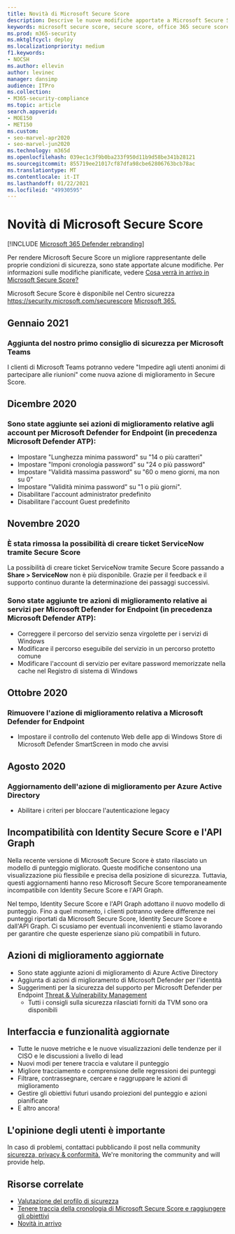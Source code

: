 ```yaml
---
title: Novità di Microsoft Secure Score
description: Descrive le nuove modifiche apportate a Microsoft Secure Score nel Centro sicurezza Microsoft 365.
keywords: microsoft secure score, secure score, office 365 secure score, microsoft security score, microsoft 365 security center
ms.prod: m365-security
ms.mktglfcycl: deploy
ms.localizationpriority: medium
f1.keywords:
- NOCSH
ms.author: ellevin
author: levinec
manager: dansimp
audience: ITPro
ms.collection:
- M365-security-compliance
ms.topic: article
search.appverid:
- MOE150
- MET150
ms.custom:
- seo-marvel-apr2020
- seo-marvel-jun2020
ms.technology: m365d
ms.openlocfilehash: 039ec1c3f9b0ba233f950d11b9d58be341b28121
ms.sourcegitcommit: 855719ee21017cf87dfa98cbe62806763bcb78ac
ms.translationtype: MT
ms.contentlocale: it-IT
ms.lasthandoff: 01/22/2021
ms.locfileid: "49930595"
---
```

# <a name="whats-new-in-microsoft-secure-score"></a>Novità di Microsoft Secure Score

[!INCLUDE [Microsoft 365 Defender rebranding](../includes/microsoft-defender.md)]

Per rendere Microsoft Secure Score un migliore rappresentante delle proprie condizioni di sicurezza, sono state apportate alcune modifiche. Per informazioni sulle modifiche pianificate, vedere [Cosa verrà in arrivo in Microsoft Secure Score?](microsoft-secure-score-whats-coming.md)

Microsoft Secure Score è disponibile nel Centro sicurezza https://security.microsoft.com/securescore [Microsoft 365.](overview-security-center.md)

## <a name="january-2021"></a>Gennaio 2021

### <a name="added-our-first-security-recommendation-for-microsoft-teams"></a>Aggiunta del nostro primo consiglio di sicurezza per Microsoft Teams

I clienti di Microsoft Teams potranno vedere "Impedire agli utenti anonimi di partecipare alle riunioni" come nuova azione di miglioramento in Secure Score.

## <a name="december-2020"></a>Dicembre 2020

### <a name="added-six-accounts-related-improvement-actions-for-microsoft-defender-for-endpoint-previously-microsoft-defender-atp"></a>Sono state aggiunte sei azioni di miglioramento relative agli account per Microsoft Defender for Endpoint (in precedenza Microsoft Defender ATP):

- Impostare "Lunghezza minima password" su "14 o più caratteri"
- Impostare "Imponi cronologia password" su "24 o più password"
- Impostare "Validità massima password" su "60 o meno giorni, ma non su 0"
- Impostare "Validità minima password" su "1 o più giorni".
- Disabilitare l'account administrator predefinito
- Disabilitare l'account Guest predefinito

## <a name="november-2020"></a>Novembre 2020

### <a name="removed-the-ability-to-create-servicenow-tickets-through-secure-score"></a>È stata rimossa la possibilità di creare ticket ServiceNow tramite Secure Score 

La possibilità di creare ticket ServiceNow tramite Secure Score passando a **Share > ServiceNow** non è più disponibile. Grazie per il feedback e il supporto continuo durante la determinazione dei passaggi successivi.

### <a name="added-three-services-related-improvement-actions-for-microsoft-defender-for-endpoint-previously-microsoft-defender-atp"></a>Sono state aggiunte tre azioni di miglioramento relative ai servizi per Microsoft Defender for Endpoint (in precedenza Microsoft Defender ATP):

- Correggere il percorso del servizio senza virgolette per i servizi di Windows
- Modificare il percorso eseguibile del servizio in un percorso protetto comune
- Modificare l'account di servizio per evitare password memorizzate nella cache nel Registro di sistema di Windows

## <a name="october-2020"></a>Ottobre 2020

### <a name="remove-improvement-action-related-to-microsoft-defender-for-endpoint"></a>Rimuovere l'azione di miglioramento relativa a Microsoft Defender for Endpoint

- Impostare il controllo del contenuto Web delle app di Windows Store di Microsoft Defender SmartScreen in modo che avvisi

## <a name="august-2020"></a>Agosto 2020

### <a name="updated-improvement-action-for-azure-active-directory"></a>Aggiornamento dell'azione di miglioramento per Azure Active Directory

- Abilitare i criteri per bloccare l'autenticazione legacy

## <a name="incompatibility-with-identity-secure-score-and-graph-api"></a>Incompatibilità con Identity Secure Score e l'API Graph

Nella recente versione di Microsoft Secure Score è stato rilasciato un modello di punteggio migliorato. Queste modifiche consentono una visualizzazione più flessibile e precisa della posizione di sicurezza. Tuttavia, questi aggiornamenti hanno reso Microsoft Secure Score temporaneamente incompatibile con Identity Secure Score e l'API Graph.

Nel tempo, Identity Secure Score e l'API Graph adottano il nuovo modello di punteggio. Fino a quel momento, i clienti potranno vedere differenze nei punteggi riportati da Microsoft Secure Score, Identity Secure Score e dall'API Graph. Ci scusiamo per eventuali inconvenienti e stiamo lavorando per garantire che queste esperienze siano più compatibili in futuro.

## <a name="updated-improvement-actions"></a>Azioni di miglioramento aggiornate

- Sono state aggiunte azioni di miglioramento di Azure Active Directory
- Aggiunta di azioni di miglioramento di Microsoft Defender per l'identità
- Suggerimenti per la sicurezza del supporto per Microsoft Defender per Endpoint [Threat & Vulnerability Management](https://docs.microsoft.com/windows/security/threat-protection/microsoft-defender-atp/next-gen-threat-and-vuln-mgt)
    - Tutti i consigli sulla sicurezza rilasciati forniti da TVM sono ora disponibili

## <a name="updated-interface-and-functionality"></a>Interfaccia e funzionalità aggiornate

* Tutte le nuove metriche e le nuove visualizzazioni delle tendenze per il CISO e le discussioni a livello di lead
* Nuovi modi per tenere traccia e valutare il punteggio
* Migliore tracciamento e comprensione delle regressioni dei punteggi
* Filtrare, contrassegnare, cercare e raggruppare le azioni di miglioramento
* Gestire gli obiettivi futuri usando proiezioni del punteggio e azioni pianificate
* E altro ancora!

## <a name="we-want-to-hear-from-you"></a>L'opinione degli utenti è importante

In caso di problemi, contattaci pubblicando il post nella community [sicurezza, privacy & conformità.](https://techcommunity.microsoft.com/t5/Security-Privacy-Compliance/bd-p/security_privacy) We're monitoring the community and will provide help.

## <a name="related-resources"></a>Risorse correlate

- [Valutazione del profilo di sicurezza](microsoft-secure-score-improvement-actions.md)
- [Tenere traccia della cronologia di Microsoft Secure Score e raggiungere gli obiettivi](microsoft-secure-score-history-metrics-trends.md)
- [Novità in arrivo](microsoft-secure-score-whats-coming.md)
